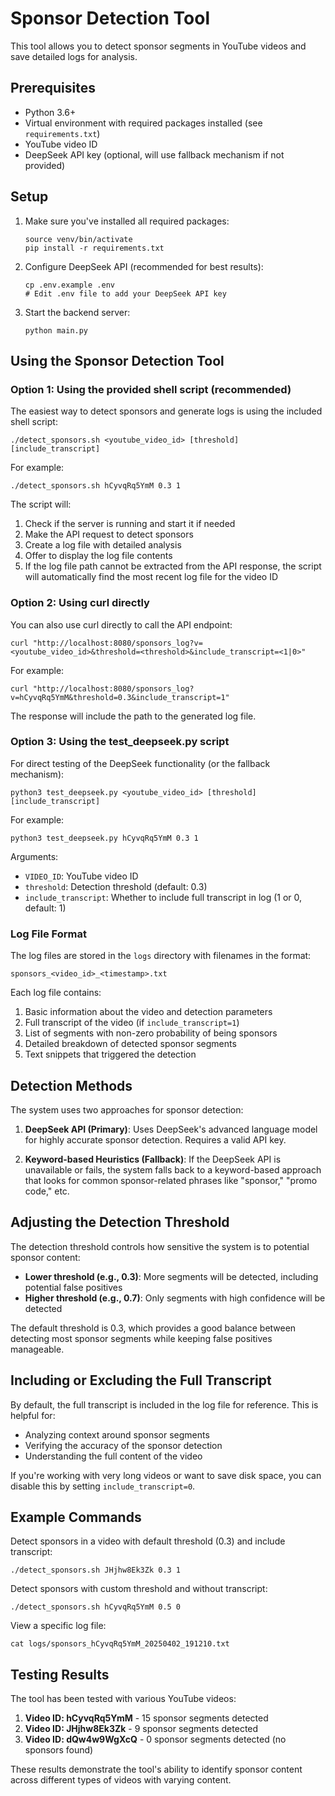 # Sponsor Detection Tool

This tool allows you to detect sponsor segments in YouTube videos and save detailed logs for analysis.

## Prerequisites

- Python 3.6+
- Virtual environment with required packages installed (see `requirements.txt`)
- YouTube video ID
- DeepSeek API key (optional, will use fallback mechanism if not provided)

## Setup

1. Make sure you've installed all required packages:
   ```
   source venv/bin/activate
   pip install -r requirements.txt
   ```

2. Configure DeepSeek API (recommended for best results):
   ```
   cp .env.example .env
   # Edit .env file to add your DeepSeek API key
   ```

3. Start the backend server:
   ```
   python main.py
   ```

## Using the Sponsor Detection Tool

### Option 1: Using the provided shell script (recommended)

The easiest way to detect sponsors and generate logs is using the included shell script:

```
./detect_sponsors.sh <youtube_video_id> [threshold] [include_transcript]
```

For example:
```
./detect_sponsors.sh hCyvqRq5YmM 0.3 1
```

The script will:
1. Check if the server is running and start it if needed
2. Make the API request to detect sponsors
3. Create a log file with detailed analysis
4. Offer to display the log file contents
5. If the log file path cannot be extracted from the API response, the script will automatically find the most recent log file for the video ID

### Option 2: Using curl directly

You can also use curl directly to call the API endpoint:

```
curl "http://localhost:8080/sponsors_log?v=<youtube_video_id>&threshold=<threshold>&include_transcript=<1|0>"
```

For example:
```
curl "http://localhost:8080/sponsors_log?v=hCyvqRq5YmM&threshold=0.3&include_transcript=1"
```

The response will include the path to the generated log file.

### Option 3: Using the test_deepseek.py script

For direct testing of the DeepSeek functionality (or the fallback mechanism):

```
python3 test_deepseek.py <youtube_video_id> [threshold] [include_transcript]
```

For example:
```
python3 test_deepseek.py hCyvqRq5YmM 0.3 1
```

Arguments:
- `VIDEO_ID`: YouTube video ID
- `threshold`: Detection threshold (default: 0.3)
- `include_transcript`: Whether to include full transcript in log (1 or 0, default: 1)

### Log File Format

The log files are stored in the `logs` directory with filenames in the format:
```
sponsors_<video_id>_<timestamp>.txt
```

Each log file contains:
1. Basic information about the video and detection parameters
2. Full transcript of the video (if `include_transcript=1`)
3. List of segments with non-zero probability of being sponsors
4. Detailed breakdown of detected sponsor segments
5. Text snippets that triggered the detection

## Detection Methods

The system uses two approaches for sponsor detection:

1. **DeepSeek API (Primary)**: Uses DeepSeek's advanced language model for highly accurate sponsor detection. Requires a valid API key.

2. **Keyword-based Heuristics (Fallback)**: If the DeepSeek API is unavailable or fails, the system falls back to a keyword-based approach that looks for common sponsor-related phrases like "sponsor," "promo code," etc.

## Adjusting the Detection Threshold

The detection threshold controls how sensitive the system is to potential sponsor content:

- **Lower threshold (e.g., 0.3)**: More segments will be detected, including potential false positives
- **Higher threshold (e.g., 0.7)**: Only segments with high confidence will be detected

The default threshold is 0.3, which provides a good balance between detecting most sponsor segments while keeping false positives manageable.

## Including or Excluding the Full Transcript

By default, the full transcript is included in the log file for reference. This is helpful for:
- Analyzing context around sponsor segments
- Verifying the accuracy of the sponsor detection
- Understanding the full content of the video

If you're working with very long videos or want to save disk space, you can disable this by setting `include_transcript=0`.

## Example Commands

Detect sponsors in a video with default threshold (0.3) and include transcript:
```
./detect_sponsors.sh JHjhw8Ek3Zk 0.3 1
```

Detect sponsors with custom threshold and without transcript:
```
./detect_sponsors.sh hCyvqRq5YmM 0.5 0
```

View a specific log file:
```
cat logs/sponsors_hCyvqRq5YmM_20250402_191210.txt
```

## Testing Results

The tool has been tested with various YouTube videos:

1. **Video ID: hCyvqRq5YmM** - 15 sponsor segments detected
2. **Video ID: JHjhw8Ek3Zk** - 9 sponsor segments detected
3. **Video ID: dQw4w9WgXcQ** - 0 sponsor segments detected (no sponsors found)

These results demonstrate the tool's ability to identify sponsor content across different types of videos with varying content. 
